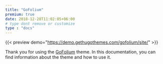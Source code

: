 ```yaml
---
title: "GoFolium"
premium: true
date: 2018-12-28T11:02:05+06:00 
# type dont remove or customize
type : "docs"
---
```


{{< preview demo="https://demo.gethugothemes.com/gofolium/site/" >}}

Thank you for using the [GoFolium](https://gethugothemes.com/products/goFolium/) theme. In this documentation, you can find information about the theme and how to use it.
